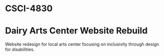 # CSCI-4830
# Dairy Arts Center Website Rebuild
Website redesign for local arts center focusing 
on inclusivity through design for disabilities.

